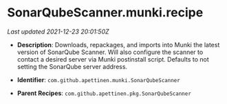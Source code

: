 # SonarQubeScanner.munki.recipe

_Last updated 2021-12-23 20:01:50Z_

- **Description**: Downloads, repackages, and imports into Munki the latest version of SonarQube Scanner. Will also configure the scanner to contact a desired server via Munki postinstall script. Defaults to not setting the SonarQube server address.

- **Identifier**: `com.github.apettinen.munki.SonarQubeScanner`

- **Parent Recipes**: `com.github.apettinen.pkg.SonarQubeScanner`
